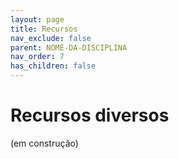 ```yaml
---
layout: page
title: Recursos
nav_exclude: false
parent: NOME-DA-DISCIPLINA
nav_order: 7
has_children: false
---
```


# Recursos diversos

(em construção)
